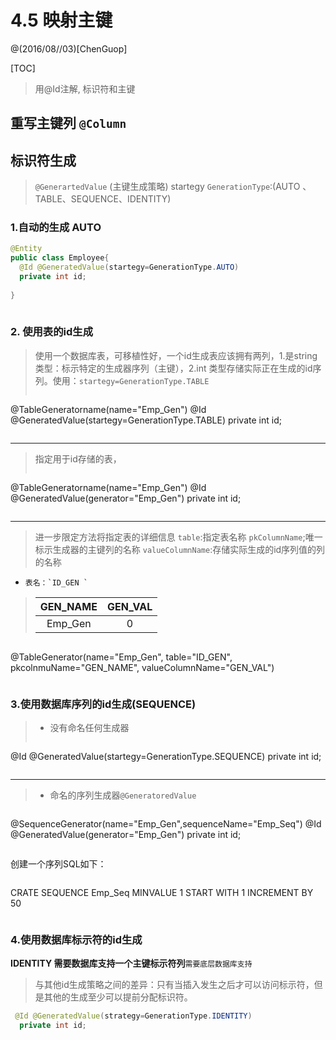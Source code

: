 # 4.5 映射主键
@(2016/08//03)[ChenGuop]

[TOC]

> 用@Id注解, 标识符和主键

## 重写主键列 `@Column`
## 标识符生成

> `@GenerartedValue`  (主键生成策略)
> startegy `GenerationType`:(AUTO 、TABLE、SEQUENCE、IDENTITY)

### 1.自动的生成 AUTO

``` java
@Entity
public class Employee{
  @Id @GeneratedValue(startegy=GenerationType.AUTO)
  private int id;
 
}
  
```

### 2. 使用表的id生成 
 
> 使用一个数据库表，可移植性好，一个id生成表应该拥有两列，1.是string类型：标示特定的生成器序列（主键），2.int 类型存储实际正在生成的id序列。使用：`startegy=GenerationType.TABLE` 
> ``` java 
 @TableGeneratorname(name="Emp_Gen")
 @Id @GeneratedValue(startegy=GenerationType.TABLE)
  private int id; 
>```

--------------
> 指定用于id存储的表，
>```java 
 @TableGeneratorname(name="Emp_Gen")
 @Id @GeneratedValue(generator="Emp_Gen")
  private int id; 
  
>```

------------------------

> 进一步限定方法将指定表的详细信息
> `table`:指定表名称
> `pkColumnName`;唯一标示生成器的主键列的名称
> `valueColumnName`:存储实际生成的id序列值的列的名称
-     表名：`ID_GEN `

>| GEN_NAME  |    GEN_VAL |
>| :--------: | :--------:| 
>| Emp_Gen    |   0  |


>``` java
@TableGenerator(name="Emp_Gen",
  table="ID_GEN",
  pkcolnmuName="GEN_NAME",
  valueColumnName="GEN_VAL")

>```

### 3.使用数据库序列的id生成(SEQUENCE)
> - 没有命名任何生成器
> 
> ```java
 @Id @GeneratedValue(startegy=GenerationType.SEQUENCE)
  private int id; 
> ```

------------------

> - 命名的序列生成器`@GeneratoredValue`

> ```java
  @SequenceGenerator(name="Emp_Gen",sequenceName="Emp_Seq")
  @Id @GeneratedValue(generator="Emp_Gen")
  private int id; 
  
> ```
创建一个序列SQL如下：
> ```sql
CRATE SEQUENCE Emp_Seq
  MINVALUE 1
  START WITH 1
  INCREMENT BY 50
> ```

### 4.使用数据库标示符的id生成

**IDENTITY  需要数据库支持一个主键标示符列**`需要底层数据库支持`

> 与其他id生成策略之间的差异：只有当插入发生之后才可以访问标示符，但是其他的生成至少可以提前分配标识符。

```java
 @Id @GeneratedValue(strategy=GenerationType.IDENTITY)
  private int id; 
  
```

